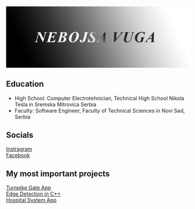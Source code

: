 ![Nebojsa's GitHub Banner](./assets/Banner.png)

## Education
- High School: Computer Electrotehnician, Technical High School Nikola Tesla in Sremska Mitrovica Serbia
- Faculty: Software Engineer, Faculty of Technical Sciences in Novi Sad, Serbia

## Socials

<a href="https://www.instagram.com/n_vuga/" target="_blank">
  Instragram
</a>

<br>

<a href="https://www.facebook.com/nebojsa.vuga.1/" target="_blank">
  Facebook
</a>

<br>



## My most important projects

<a href="https://github.com/vuganebojsa/NaplatnaRampa" target="_blank">
  Turnpike Gate App
</a>

<br>

<a href="https://github.com/vuganebojsa/EdgeDetectionCpp" target="_blank">
 Edge Detection in C++
</a>
<br>

<a href="https://github.com/kzi-nastava/course-project-t-13" target="_blank">
  Hospital System App
</a>

